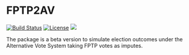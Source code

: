 # FPTP2AV  
 [![Build Status](https://travis-ci.org/danielmarcelino/FPTP2AV.svg)](https://travis-ci.org/danielmarcelino/FPTP2AV) [![License](http://img.shields.io/badge/license-GPL%20%28%3E=%202%29-brightgreen.svg?style=flat)](http://www.gnu.org/licenses/gpl-2.0.html) ![](http://cranlogs.r-pkg.org/badges/grand-total/FPTP2AV) 

The package is a beta version to simulate election outcomes under the Alternative Vote System taking FPTP votes as imputes. 


